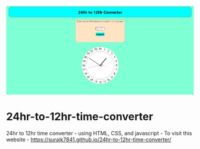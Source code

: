 ![Alt Text](https://github.com/Surajk7841/24hr-to-12hr-time-converter/blob/main/img.png)


# 24hr-to-12hr-time-converter
24hr to 12hr time converter - using HTML, CSS, and javascript -
To visit this website - https://surajk7841.github.io/24hr-to-12hr-time-converter/
